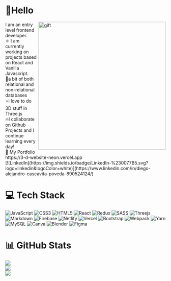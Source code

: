# 🙂Hello
<img alt='gift' width='400' align='right' src='https://miro.medium.com/max/1000/1*dcL4QoY64t9rOsLQpNYwJg.gif'>
I am an entry level frontend developer.
<br>⚛️ I am currently working on projects based on React and Vanilla Javascript.
<br>🧱a bit of both relational and non-relational databases
<br>⭐i love to do 3D stuff in Three.js
<br>🔥I collaborate on Github Projects and I continue learning every day!<br>👜 My Portfolio https://3-d-website-neon.vercel.app
<br>[![LinkedIn](https://img.shields.io/badge/LinkedIn-%230077B5.svg?logo=linkedin&logoColor=white)](https://www.linkedin.com/in/diego-alejandro-cascavita-poveda-890524124/) 

# 💻 Tech Stack
![JavaScript](https://img.shields.io/badge/javascript-%23323330.svg?style=flat&logo=javascript&logoColor=%23F7DF1E) ![CSS3](https://img.shields.io/badge/css3-%231572B6.svg?style=flat&logo=css3&logoColor=white) ![HTML5](https://img.shields.io/badge/html5-%23E34F26.svg?style=flat&logo=html5&logoColor=white) ![React](https://img.shields.io/badge/react-%2320232a.svg?style=flat&logo=react&logoColor=%2361DAFB) ![Redux](https://img.shields.io/badge/redux-%23593d88.svg?style=flat&logo=redux&logoColor=white) ![SASS](https://img.shields.io/badge/SASS-hotpink.svg?style=flat&logo=SASS&logoColor=white) ![Threejs](https://img.shields.io/badge/threejs-black?style=flat&logo=three.js&logoColor=white) ![Markdown](https://img.shields.io/badge/markdown-%23000000.svg?style=flat&logo=markdown&logoColor=white) ![Firebase](https://img.shields.io/badge/firebase-%23039BE5.svg?style=flat&logo=firebase) ![Netlify](https://img.shields.io/badge/netlify-%23000000.svg?style=flat&logo=netlify&logoColor=#00C7B7) ![Vercel](https://img.shields.io/badge/vercel-%23000000.svg?style=flat&logo=vercel&logoColor=white) ![Bootstrap](https://img.shields.io/badge/bootstrap-%23563D7C.svg?style=flat&logo=bootstrap&logoColor=white)  ![Webpack](https://img.shields.io/badge/webpack-%238DD6F9.svg?style=flat&logo=webpack&logoColor=black) ![Yarn](https://img.shields.io/badge/yarn-%232C8EBB.svg?style=flat&logo=yarn&logoColor=white) ![MySQL](https://img.shields.io/badge/mysql-%2300f.svg?style=flat&logo=mysql&logoColor=white) ![Canva](https://img.shields.io/badge/Canva-%2300C4CC.svg?style=flat&logo=Canva&logoColor=white) ![Blender](https://img.shields.io/badge/blender-%23F5792A.svg?style=flat&logo=blender&logoColor=white) 	![Figma](https://img.shields.io/badge/figma-%23F24E1E.svg?style=flat&logo=figma&logoColor=white)

# 📊 GitHub Stats
![](https://github-readme-stats.vercel.app/api?username=DiegoCascavita&theme=dark&hide_border=false&include_all_commits=true&count_private=true)<br/>
![](https://github-readme-streak-stats.herokuapp.com/?user=DiegoCascavita&theme=dark&hide_border=false)<br/>
![](https://github-readme-stats.vercel.app/api/top-langs/?username=DiegoCascavita&theme=dark&hide_border=false&include_all_commits=true&count_private=true&layout=compact)

